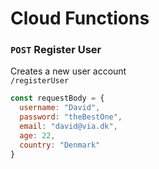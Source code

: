 # Cloud Functions

### `POST` Register User 
Creates a new user account<br>
`/registerUser`

```js
const requestBody = {
  username: "David",
  password: "theBestOne",
  email: "david@via.dk",
  age: 22,
  country: "Denmark"
}
```
